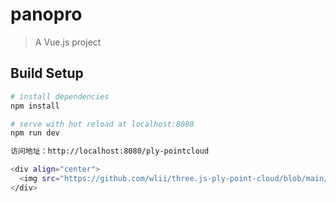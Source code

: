 # panopro

> A Vue.js project

## Build Setup

``` bash
# install dependencies
npm install

# serve with hot reload at localhost:8080
npm run dev

访问地址：http://localhost:8080/ply-pointcloud

<div align="center">
  <img src="https://github.com/wlii/three.js-ply-point-cloud/blob/main/src/assets/wechart.png">
</div>
